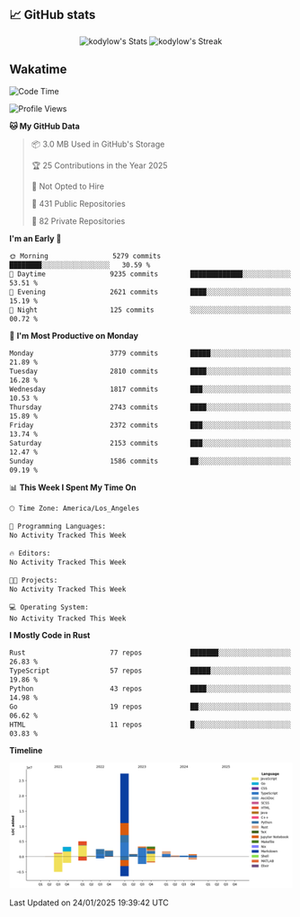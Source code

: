 ## 📈 GitHub stats
<!--START_SECTION:github-->
<div class="badges-githubstats">
  <p align="center">
    <img src="https://github-readme-stats.vercel.app/api?username=kodylow&theme=tokyonight&show_icons=true&hide_border=true&count_private=true" alt="kodylow's Stats" height="165">
    <img src="https://github-readme-streak-stats.herokuapp.com/?user=kodylow&theme=tokyonight&hide_border=true" alt="kodylow's Streak" height="165">
  </p>
</div>
<!--END_SECTION:github-->

## Wakatime 
<!--START_SECTION:waka-->
![Code Time](http://img.shields.io/badge/Code%20Time-1%2C292%20hrs%2052%20mins-blue)

![Profile Views](http://img.shields.io/badge/Profile%20Views-1-blue)

**🐱 My GitHub Data** 

> 📦 3.0 MB Used in GitHub's Storage 
 > 
> 🏆 25 Contributions in the Year 2025
 > 
> 🚫 Not Opted to Hire
 > 
> 📜 431 Public Repositories 
 > 
> 🔑 82 Private Repositories 
 > 
**I'm an Early 🐤** 

```text
🌞 Morning                5279 commits        ████████░░░░░░░░░░░░░░░░░   30.59 % 
🌆 Daytime                9235 commits        █████████████░░░░░░░░░░░░   53.51 % 
🌃 Evening                2621 commits        ████░░░░░░░░░░░░░░░░░░░░░   15.19 % 
🌙 Night                  125 commits         ░░░░░░░░░░░░░░░░░░░░░░░░░   00.72 % 
```
📅 **I'm Most Productive on Monday** 

```text
Monday                   3779 commits        █████░░░░░░░░░░░░░░░░░░░░   21.89 % 
Tuesday                  2810 commits        ████░░░░░░░░░░░░░░░░░░░░░   16.28 % 
Wednesday                1817 commits        ███░░░░░░░░░░░░░░░░░░░░░░   10.53 % 
Thursday                 2743 commits        ████░░░░░░░░░░░░░░░░░░░░░   15.89 % 
Friday                   2372 commits        ███░░░░░░░░░░░░░░░░░░░░░░   13.74 % 
Saturday                 2153 commits        ███░░░░░░░░░░░░░░░░░░░░░░   12.47 % 
Sunday                   1586 commits        ██░░░░░░░░░░░░░░░░░░░░░░░   09.19 % 
```


📊 **This Week I Spent My Time On** 

```text
🕑︎ Time Zone: America/Los_Angeles

💬 Programming Languages: 
No Activity Tracked This Week

🔥 Editors: 
No Activity Tracked This Week

🐱‍💻 Projects: 
No Activity Tracked This Week

💻 Operating System: 
No Activity Tracked This Week
```

**I Mostly Code in Rust** 

```text
Rust                     77 repos            ███████░░░░░░░░░░░░░░░░░░   26.83 % 
TypeScript               57 repos            █████░░░░░░░░░░░░░░░░░░░░   19.86 % 
Python                   43 repos            ████░░░░░░░░░░░░░░░░░░░░░   14.98 % 
Go                       19 repos            ██░░░░░░░░░░░░░░░░░░░░░░░   06.62 % 
HTML                     11 repos            █░░░░░░░░░░░░░░░░░░░░░░░░   03.83 % 
```



**Timeline**

![Lines of Code chart](https://raw.githubusercontent.com/Kodylow/Kodylow/master/assets/bar_graph.png)


 Last Updated on 24/01/2025 19:39:42 UTC
<!--END_SECTION:waka-->
